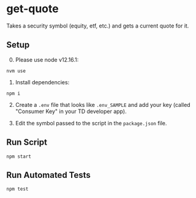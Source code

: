 # get-quote

Takes a security symbol (equity, etf, etc.) and gets a current quote for it.

## Setup

0) Please use node v12.16.1:
```
nvm use
```

1) Install dependencies:
```
npm i
```

2) Create a `.env` file that looks like `.env_SAMPLE` and add your key (called "Consumer Key" in your TD developer app).

3) Edit the symbol passed to the script in the `package.json` file.

## Run Script

```
npm start
```

## Run Automated Tests

```
npm test
```
